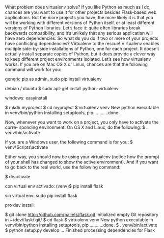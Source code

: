 What problem does virtualenv solve? If you like Python as much as I do, chances are
you want to use it for other projects besides Flask-based web applications.  But the
more projects you have, the more likely it is that you will be working with different
versions of Python itself, or at least different versions of Python libraries. Let’s face it:
quite often libraries break backwards compatibility, and it’s unlikely that any serious
application will have zero dependencies.  So what do you do if two or more of your
projects have conflicting dependencies?
Virtualenv  to  the  rescue!   Virtualenv  enables  multiple  side-by-side  installations  of
Python, one for each project.  It doesn’t actually install separate copies of Python, but
it does provide a clever way to keep different project environments isolated. Let’s see
how virtualenv works.
If you are on Mac OS X or Linux, chances are that the following command will work
for you:

generic pip as admin.
sudo pip install virtualenv

debian / ubuntu
$ sudo apt-get install python-virtualenv

windows: easyinstall


$ mkdir myproject
$ cd myproject
$ virtualenv venv
New python executable in venv/bin/python
Installing setuptools, pip............done.

Now, whenever you want to work on a project, you only have to activate the corre-
sponding environment. On OS X and Linux, do the following:
$ . venv/bin/activate

If you are a Windows user, the following command is for you:
$ venv\Scripts\activate

Either way, you should now be using your virtualenv (notice how the prompt of your
shell has changed to show the active environment).
And if you want to go back to the real world, use the following command:

$ deactivate


con virtual env activado:
(venv)$ pip install flask

sin virtual env: sudo pip install flask

pro dev install:

$ git clone http://github.com/pallets/flask.git
Initialized empty Git repository in ~/dev/flask/.git/
$ cd flask
$ virtualenv venv
New python executable in venv/bin/python
Installing setuptools, pip............done.
$ . venv/bin/activate
$ python setup.py develop
...
Finished processing dependencies for Flask
